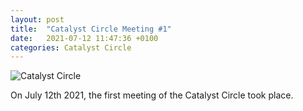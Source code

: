 ```yaml
---
layout: post
title:  "Catalyst Circle Meeting #1"
date:   2021-07-12 11:47:36 +0100
categories: Catalyst Circle
---
```


![Catalyst Circle]({{site.url}}/assets/Catalyst-Circle.png)

On July 12th 2021, the first meeting of the Catalyst Circle took place.
